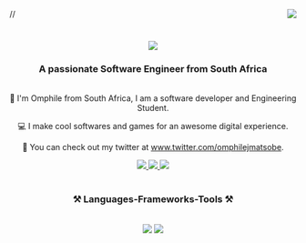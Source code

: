 /*<img align="right" src="https://visitor-badge.laobi.icu/badge?page_id=omphilejmatsobe.omphilejmatsobe"/>*/

<h1 align="center">
    <img src="https://readme-typing-svg.herokuapp.com/?font=Righteous&size=35&center=true&vCenter=true&width=700&height=70&duration=3200&lines=Hello!+👋,+I'm+Omphile+j+Matsobe.;" />
</h1>

<h3 align="center">A passionate Software Engineer from South Africa</h3>

<br/>

<div align="center">
👋 I'm Omphile from South Africa, I am a software developer and Engineering Student.
    
💻 I make cool softwares and games for an awesome digital experience.

🔗 You can check out my twitter at www.twitter.com/omphilejmatsobe.
</div>
<div align="center"> 
  <a href="mailto:omphilejmatsobe@gmail.com" target="_blank">
    <img src="https://img.shields.io/badge/Gmail-333333?style=for-the-badge&logo=gmail&logoColor=red" />
  </a>
  <a href="https://linkedin.com/in/omphilejmatsobe" target="_blank">
    <img src="https://img.shields.io/badge/LinkedIn-0077B5?style=for-the-badge&logo=linkedin&logoColor=white" target="_blank" />
  </a>
  <a href="[https://omphilejmatobs](https://github.com/omphilejmatsobe/omphilejmatsobe)" target="_blank">
     <img src="https://img.shields.io/badge/Portfolio-FF5722?style=for-the-badge&logo=todoist&logoColor=white" target="_blank" /> <!-- sqlite, safari, google-chrome are other good icon options -->
  </a>
</br>
</br>
<h3 align="center">⚒️ Languages-Frameworks-Tools ⚒️</h2>
</br>
<div align="center">
    <img src="https://skillicons.dev/icons?i=c,unity,react" />
    <img src="https://skillicons.dev/icons?i=python,bash,mysql" /><br>
</div>



